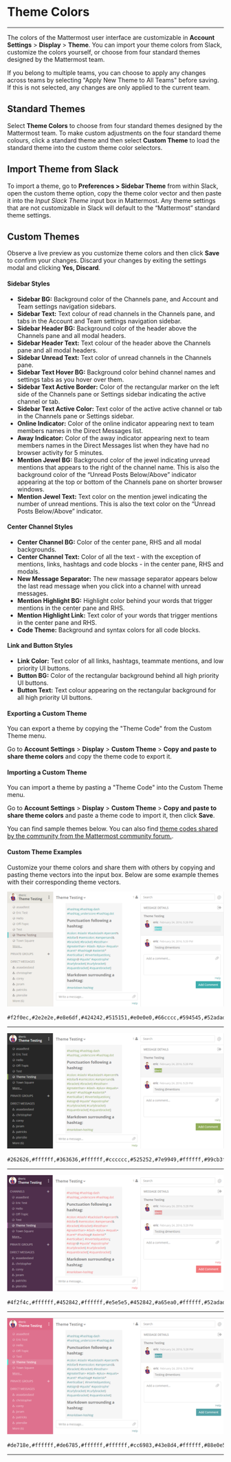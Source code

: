 # Theme Colors
_____
The colors of the Mattermost user interface are customizable in **Account Settings** > **Display** > **Theme**. You can import your theme colors from Slack, customize the colors yourself, or choose from four standard themes designed by the Mattermost team.

If you belong to multiple teams, you can choose to apply any changes across teams by selecting "Apply New Theme to All Teams" before saving. If this is not selected, any changes are only applied to the current team. 

## Standard Themes
Select **Theme Colors** to choose from four standard themes designed by the Mattermost team. To make custom adjustments on the four standard theme colours, click a standard theme and then select **Custom Theme** to load the standard theme into the custom theme color selectors.

## Import Theme from Slack
To import a theme, go to **Preferences > Sidebar Theme** from within Slack, open the custom theme option, copy the theme color vector and then paste it into the *Input Slack Theme* input box in Mattermost. Any theme settings that are not customizable in Slack will default to the “Mattermost” standard theme settings.

## Custom Themes
Observe a live preview as you customize theme colors and then click **Save** to confirm your changes. Discard your changes by exiting the settings modal and clicking **Yes, Discard**.  

#### Sidebar Styles  
- **Sidebar BG:** Background color of the Channels pane, and Account and Team settings navigation sidebars.
- **Sidebar Text:** Text colour of read channels in the Channels pane, and tabs in the Account and Team settings navigation sidebar.
- **Sidebar Header BG:** Background color of the header above the Channels pane and all modal headers.
- **Sidebar Header Text:** Text colour of the header above the Channels pane and all modal headers.
- **Sidebar Unread Text:** Text color of unread channels in the Channels pane.
- **Sidebar Text Hover BG:** Background color behind channel names and settings tabs as you hover over them.
- **Sidebar Text Active Border:** Color of the rectangular marker on the left side of the Channels pane or Settings sidebar indicating the active channel or tab.
- **Sidebar Text Active Color:** Text color of the active active channel or tab in the Channels pane or Settings sidebar.
- **Online Indicator:** Color of the online indicator appearing next to team members names in the Direct Messages list.
- **Away Indicator:** Color of the away indicator appearing next to team members names in the Direct Messages list when they have had no browser activity for 5 minutes.
- **Mention Jewel BG:** Background color of the jewel indicating unread mentions that appears to the right of the channel name. This is also the background color of the “Unread Posts Below/Above” indicator appearing at the top or bottom of the Channels pane on shorter browser windows.
- **Mention Jewel Text:** Text color on the mention jewel indicating the number of unread mentions. This is also the text color on the “Unread Posts Below/Above” indicator.  

#### Center Channel Styles  
- **Center Channel BG:** Color of the center pane, RHS and all modal backgrounds.
- **Center Channel Text:** Color of all the text - with the exception of mentions, links, hashtags and code blocks - in the center pane, RHS and modals.
- **New Message Separator:** The new massage separator appears below the last read message when you click into a channel with unread messages.
- **Mention Highlight BG:** Highlight color behind your words that trigger mentions in the center pane and RHS.
- **Mention Highlight Link:** Text color of your words that trigger mentions in the center pane and RHS.
- **Code Theme:** Background and syntax colors for all code blocks.

#### Link and Button Styles  
- **Link Color:** Text color of all links, hashtags, teammate mentions, and low priority UI buttons.
- **Button BG:** Color of the rectangular background behind all high priority UI buttons.
- **Button Text:** Text colour appearing on the rectangular background for all high priority UI buttons.

#### Exporting a Custom Theme

You can export a theme by copying the "Theme Code" from the Custom Theme menu.

Go to **Account Settings** > **Display** > **Custom Theme** > **Copy and paste to share theme colors** and copy the theme code to export it.

#### Importing a Custom Theme

You can import a theme by pasting a "Theme Code" into the Custom Theme menu. 

Go to **Account Settings** > **Display** > **Custom Theme** > **Copy and paste to share theme colors** and paste a theme code to import it, then click **Save**.

You can find sample themes below. You can also find [theme codes shared by the community from the Mattermost community forum.](https://forum.mattermost.org/t/share-your-favorite-mattermost-theme-colors/1330). 




#### Custom Theme Examples
Customize your theme colors and share them with others by copying and pasting theme vectors into the input box. Below are some example themes with their corresponding theme vectors.

![theme2](../../images/theme2.PNG)
```
#f2f0ec,#2e2e2e,#e8e6df,#424242,#515151,#e0e0e0,#66cccc,#594545,#52adad,#d4b579,#66cccc,#ffffff,#ffffff,#444444,#f2777a,#3dadad,#3dadad,#ffffff,#66cccc,#ffffff,github
```
___

![theme3](../../images/theme3.PNG)
```
#262626,#ffffff,#363636,#ffffff,#cccccc,#525252,#7e9949,#ffffff,#99cb3f,#b8b884,#7e9949,#ffffff,#ffffff,#444444,#90ad58,#54850c,#90ad58,#ffffff,#90ad58,#ffffff,monokai
```
___

![theme1](../../images/theme1.PNG)
```
#4f2f4c,#ffffff,#452842,#ffffff,#e5e5e5,#452842,#a65ea0,#ffffff,#52adad,#d4b579,#f2777a,#ffffff,#ffffff,#444444,#f2777a,#f2777a,#f2777a,#ffffff,#e08d8f,#ffffff,solarized_dark
```
___

![theme4](../../images/theme4.PNG)
```
#de718e,#ffffff,#de6785,#ffffff,#ffffff,#cc6983,#43e8d4,#ffffff,#88e0e5,#ccdb91,#55a3a8,#ffffff,#ffffff,#444444,#55a3a8,#55a3a8,#55a3a8,#ffffff,#55a3a8,#ffffff,solarized_light
```
___

